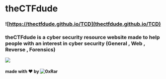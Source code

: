 # theCTFdude
### ![https://thectfdude.github.io/TCD](thectfdude.github.io/TCD)

### theCTFdude is a cyber security resource website made to help people with an interest in cyber security (General , Web , Reverse , Forensics)

![](https://user-images.githubusercontent.com/33517160/121771687-894df100-cb79-11eb-98f6-d4bb86681d04.png)

#### made with ♥ by ![0xRar](https://github.com/0xRar)
